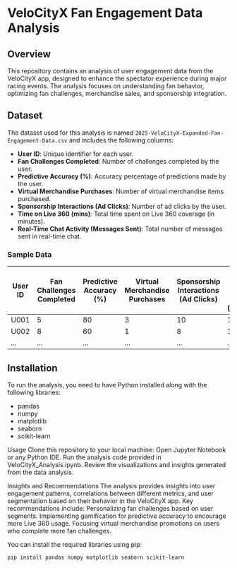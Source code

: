 # VeloCityX Fan Engagement Data Analysis

## Overview

This repository contains an analysis of user engagement data from the VeloCityX app, designed to enhance the spectator experience during major racing events. The analysis focuses on understanding fan behavior, optimizing fan challenges, merchandise sales, and sponsorship integration.

## Dataset

The dataset used for this analysis is named `2025-VeloCityX-Expanded-Fan-Engagement-Data.csv` and includes the following columns:

- **User ID**: Unique identifier for each user.
- **Fan Challenges Completed**: Number of challenges completed by the user.
- **Predictive Accuracy (%)**: Accuracy percentage of predictions made by the user.
- **Virtual Merchandise Purchases**: Number of virtual merchandise items purchased.
- **Sponsorship Interactions (Ad Clicks)**: Number of ad clicks by the user.
- **Time on Live 360 (mins)**: Total time spent on Live 360 coverage (in minutes).
- **Real-Time Chat Activity (Messages Sent)**: Total number of messages sent in real-time chat.

### Sample Data

| User ID | Fan Challenges Completed | Predictive Accuracy (%) | Virtual Merchandise Purchases | Sponsorship Interactions (Ad Clicks) | Time on Live 360 (mins) | Real-Time Chat Activity (Messages Sent) |
|---------|--------------------------|-------------------------|------------------------------|--------------------------------------|--------------------------|-----------------------------------------|
| U001    | 5                        | 80                      | 3                            | 10                                   | 120                      | 20                                      |
| U002    | 8                        | 60                      | 1                            | 8                                    | 100                      | 35                                      |
| ...     | ...                      | ...                     | ...                          | ...                                  | ...                      | ...                                     |

## Installation

To run the analysis, you need to have Python installed along with the following libraries:

- pandas
- numpy
- matplotlib
- seaborn
- scikit-learn

Usage
Clone this repository to your local machine:
Open Jupyter Notebook or any Python IDE.
Run the analysis code provided in VeloCityX_Analysis.ipynb.
Review the visualizations and insights generated from the data analysis.

Insights and Recommendations
The analysis provides insights into user engagement patterns, correlations between different metrics, and user segmentation based on their behavior in the VeloCityX app. Key recommendations include:
Personalizing fan challenges based on user segments.
Implementing gamification for predictive accuracy to encourage more Live 360 usage.
Focusing virtual merchandise promotions on users who complete more fan challenges.


You can install the required libraries using pip:

```bash
pip install pandas numpy matplotlib seaborn scikit-learn


